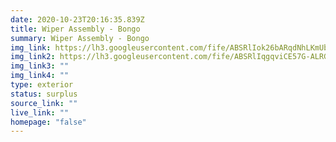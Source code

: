 ```yaml
---
date: 2020-10-23T20:16:35.839Z
title: Wiper Assembly - Bongo
summary: Wiper Assembly - Bongo
img_link: https://lh3.googleusercontent.com/fife/ABSRlIok26bARqdNhLKmUb7rkk6LSzMwyocpAIvI0wgVmKUOT_1Uet7a4dCRlKUL4fyD8APLpEC3SlcIo222_72JyaRNcYEjUOYEzXrCKuXPyepFVakiLAg6Oz5kmKnMUexUWVXd3MvY3BF6d6-9b8BhyuMoeDwsGYMjh2gx1K8fiJBd1jFMQEUCHmcU88-10egLdxOwzZbZy-2lVZDRzvZ73Sad-tZHzn9iQv9MSs1tTeEz-SdRxxo_AhHrcL72M2fRiMpXOKf0CvBgjF1nU_QDoevq8fFDv9UbAoXwxVoF8pqVfqTKAFuRecWH-gLTM_KCY-GaeVp9n-qCyiLmySz709S9U_BCHJZTTHkLZCAlwckLOooKs1VvWDQo1sWz3nzHiRT5rp8fvUwUPSa4M5jKlX4h6M529BBFp2mDmrjk9RpbmLoqaLcjOF4OQzWVo3GWlQmMMlH-1zzKqpV-4dBYgIUTjO8fxvqBMUziFxhfwITxVYUSSDe67_iYAsrElp8-qLRlMXU1Kik-9Ndtvu7UaLdYOl1DanS9F2uqOBK7zo_sM0wq1s4IBJFsqZ88UDarLAsTcbVTcCIEZBEQ-WrE9nyjVc6aiio5J6CPnDUAC0Q8QcXtgxpjCm7dnwBinKART6jfPsuoJvpZL7Ky5g-0Xeth_GA-8AB1bMzXpGz-AGp7H---AXSW8e5kgtWSugMdK7FQ3cr69SQaPw_OG97EbrkrgHNp4DwihA=w656-h666-ft
img_link2: https://lh3.googleusercontent.com/fife/ABSRlIqgqviCE57G-ALRGT_Id5tRybBVRINJc8CRQSkEXOKtFEIUtDVMaFc_l-nrxYARZNC4swVKWOQ2oj_za636mEZlMEz2R-imHo5KN4lRY3eUMfgflu1xmWVBL03pzXnCCcq43pX9C-hTMpGve_NhvGrl8XFW_2JeZii7Euq4xa__4QjrK6jPRnTgz4NC2Ai7usQTZJdjaQSD7SVA9GBdQ4qyIwugFP3Xv5OLhDmGjEkStkZxLzVdECYKJNOiGbHb9J0PBRDW-DTkKW1hRamb3TSOdLErYgpV9sb7yUhm5Q1vcVwqHM2XPwmh0dY4cUze2YwTMk2TF96Ub6VHELAPm87hmZ3lUXQRmPgx2xWQzSwuJkToMHixVC1omZ3zYGk2J6o_5_jCefX_G3Gwqheg5bOjIDqNHZqhXwJa7TQL0IxEZMNuo3_yFtBngLRIUlsXT6ZWVlzMgqr861yLaTqMRSDGBNOOszZsKx9ysCL2TrDbiTEESBcOVDK7eYqLX626b_yb_wDl7z_br37v8tYalsMc5INS9J2lLc4HziKESZo3RNl-1JN1OrZ_ieHiXt2KB0QEebZPjkSTL2CvTPmzf4kyYiInrMLva6wkstV9XGAWDzcfVNXPLiKZ5wvHPUEFvkhsx2QuDyoUubnpLzc5YlEhgXAGl6VZ7gE8RPGm8yDu8XTUMwirArBvvInVlDMXuMOSGrdrP9RmwHNuIuzgFg-KixS3fqINOw=w656-h666-ft
img_link3: ""
img_link4: ""
type: exterior
status: surplus
source_link: ""
live_link: ""
homepage: "false"
---
```

